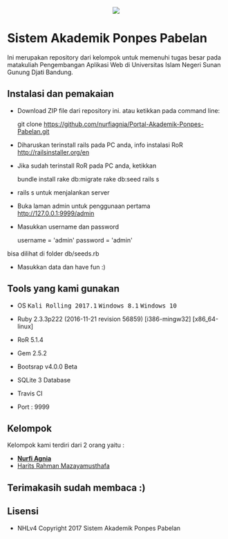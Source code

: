 <p align="center"><img src="https://farm5.staticflickr.com/4572/38605181691_9d17d7899b_o_d.png"></p>

# Sistem Akademik Ponpes Pabelan
Ini merupakan repository dari kelompok untuk memenuhi tugas besar
pada matakuliah Pengembangan Aplikasi Web di Universitas Islam
Negeri Sunan Gunung Djati Bandung.

## Instalasi dan pemakaian

* Download ZIP file dari repository ini. atau ketikkan pada command line:
	
	git clone https://github.com/nurfiagnia/Portal-Akademik-Ponpes-Pabelan.git

* Diharuskan terinstall rails pada PC anda, info instalasi RoR http://railsinstaller.org/en

* Jika sudah terinstall RoR pada PC anda, ketikkan

	bundle install
	rake db:migrate
	rake db:seed
	rails s

* rails s untuk menjalankan server

* Buka laman admin untuk penggunaan pertama http://127.0.0.1:9999/admin

* Masukkan username dan password

	username = 'admin'
	password = 'admin'

bisa dilihat di folder db/seeds.rb

* Masukkan data dan have fun :)

## Tools yang kami gunakan

* OS <tt>Kali Rolling 2017.1</tt> <tt>Windows 8.1</tt> <tt>Windows 10</tt>

* Ruby 2.3.3p222 (2016-11-21 revision 56859) [i386-mingw32] [x86_64-linux] 

* RoR 5.1.4

* Gem 2.5.2

* Bootsrap v4.0.0 Beta

* SQLite 3 Database

* Travis CI

* Port : 9999

## Kelompok

Kelompok kami terdiri dari 2 orang yaitu :

- **[Nurfi Agnia](https://instagram.com/nurfiagnia)**
- [Harits Rahman Mazayamusthafa](https://instagram.com/haritsrm)



## Terimakasih sudah membaca :)

## Lisensi

- NHLv4 Copyright 2017 Sistem Akademik Ponpes Pabelan
